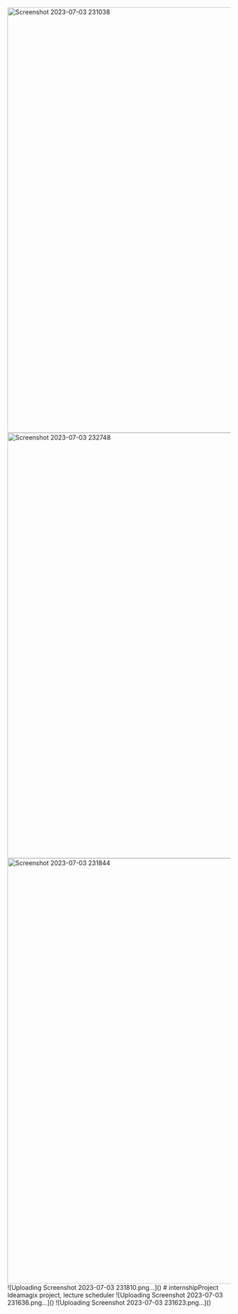 <img width="960" alt="Screenshot 2023-07-03 231038" src="https://github.com/spzzyo/internshipProject/assets/132225926/b51a045b-5435-40c4-9e73-7245003ca8b2">
<img width="960" alt="Screenshot 2023-07-03 232748" src="https://github.com/spzzyo/internshipProject/assets/132225926/5485d76d-2c30-42eb-bc1e-9facb267f353">
<img width="960" alt="Screenshot 2023-07-03 231844" src="https://github.com/spzzyo/internshipProject/assets/132225926/ec5e9ad7-253e-42e2-8b1c-613b75d92d00">
![Uploading Screenshot 2023-07-03 231810.png…]()
# internshipProject
Ideamagix project, lecture scheduler
![Uploading Screenshot 2023-07-03 231636.png…]()
![Uploading Screenshot 2023-07-03 231623.png…]()
